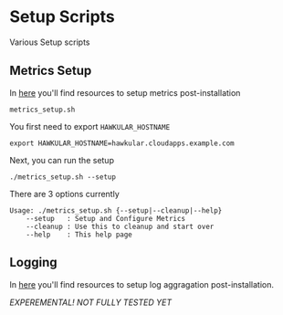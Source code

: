 # Setup Scripts
Various Setup scripts

## Metrics Setup
In [here](metrics) you'll find resources to setup metrics post-installation

`metrics_setup.sh`

You first need to export `HAWKULAR_HOSTNAME`
```
export HAWKULAR_HOSTNAME=hawkular.cloudapps.example.com
```

Next, you can run the setup
```
./metrics_setup.sh --setup
```

There are 3 options currently
```
Usage: ./metrics_setup.sh {--setup|--cleanup|--help}
	--setup   : Setup and Configure Metrics
	--cleanup : Use this to cleanup and start over
	--help    : This help page
```

## Logging
In [here](logging) you'll find resources to setup log aggragation post-installation.

*EXPEREMENTAL! NOT FULLY TESTED YET*
